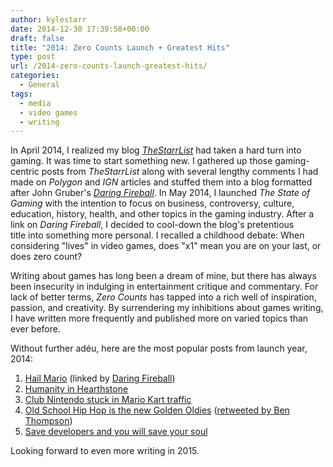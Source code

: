 ```yaml
---
author: kylestarr
date: 2014-12-30 17:39:58+00:00
draft: false
title: "2014: Zero Counts Launch + Greatest Hits"
type: post
url: /2014-zero-counts-launch-greatest-hits/
categories:
  - General
tags:
  - media
  - video games
  - writing
---
```


In April 2014, I realized my blog *[TheStarrList](https://thestarrlist.wordpress.com)* had taken a hard turn into gaming. It was time to start something new. I gathered up those gaming-centric posts from _TheStarrList_ along with several lengthy comments I had made on _Polygon_ and _IGN_ articles and stuffed them into a blog formatted after John Gruber's [_Daring Fireball_](http://daringfireball.net). In May 2014, I launched *The State of Gaming* with the intention to focus on business, controversy, culture, education, history, health, and other topics in the gaming industry. After a link on _Daring Fireball_, I decided to cool-down the blog's pretentious title into something more personal. I recalled a childhood debate: When considering "lives" in video games, does "x1" mean you are on your last, or does zero count?

Writing about games has long been a dream of mine, but there has always been insecurity in indulging in entertainment critique and commentary. For lack of better terms, *Zero Counts* has tapped into a rich well of inspiration, passion, and creativity. By surrendering my inhibitions about games writing, I have written more frequently and published more on varied topics than ever before.

Without further adéu, here are the most popular posts from launch year, 2014:

1. [Hail Mario](/2014/06/01/hail-mario/) (linked by [Daring Fireball](http://daringfireball.net/linked/2014/06/01/hail-mario))
2. [Humanity in Hearthstone](/2014/04/17/humanity-in-hearthstone/)
3. [Club Nintendo stuck in Mario Kart traffic](/2014/05/31/club-nintendo-stuck-in-mario-kart-traffic/)
4. [Old School Hip Hop is the new Golden Oldies](/2014/12/28/old-school-hip-hop-is-the-new-golden-oldies/) ([retweeted by Ben Thompson](https://twitter.com/monkbent/status/549556088509452288))
5. [Save developers and you will save your soul](/2014/03/13/save-developers-and-you-will-save-your-soul/)

Looking forward to even more writing in 2015.
